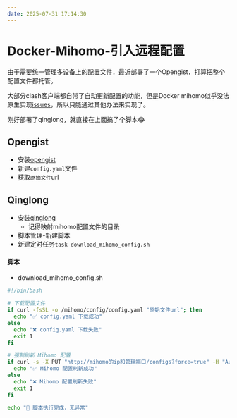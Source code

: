 ```yaml
---
date: 2025-07-31 17:14:30
---
```

# Docker-Mihomo-引入远程配置

由于需要统一管理多设备上的配置文件，最近部署了一个Opengist，打算把整个配置文件都托管。

大部分clash客户端都自带了自动更新配置的功能，但是Docker mihomo似乎没法原生实现[issues](https://github.com/MetaCubeX/mihomo/issues/1536)，所以只能通过其他办法来实现了。

刚好部署了qinglong，就直接在上面搞了个脚本😂

## Opengist

- 安装[opengist](./NAS-DockerCompose分享.html#opengist)
- 新建`config.yaml`文件
- 获取`原始文件`url

## Qinglong
- 安装[qinglong](./NAS-DockerCompose分享.html#qinglong)
    - 记得映射mihomo配置文件的目录
- 脚本管理-新建脚本
- 新建定时任务`task download_mihomo_config.sh`

#### 脚本
- download_mihomo_config.sh
```sh
#!/bin/bash

# 下载配置文件
if curl -fsSL -o /mihomo/config/config.yaml "原始文件url"; then
  echo "✅ config.yaml 下载成功"
else
  echo "❌ config.yaml 下载失败"
  exit 1
fi

# 强制刷新 Mihomo 配置
if curl -s -X PUT "http://mihomo的ip和管理端口/configs?force=true" -H "Authorization: Bearer 密钥" -d '{"path": "", "payload": ""}'; then
  echo "✅ Mihomo 配置刷新成功"
else
  echo "❌ Mihomo 配置刷新失败"
  exit 1
fi

echo "🎉 脚本执行完成，无异常"
```

<gitalk/>